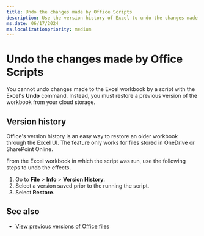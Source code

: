 ```yaml
---
title: Undo the changes made by Office Scripts
description: Use the version history of Excel to undo the changes made by running a script.
ms.date: 06/17/2024
ms.localizationpriority: medium
---
```


# Undo the changes made by Office Scripts

You cannot undo changes made to the Excel workbook by a script with the Excel's **Undo** command. Instead, you must restore a previous version of the workbook from your cloud storage.

## Version history

Office's version history is an easy way to restore an older workbook through the Excel UI. The feature only works for files stored in OneDrive or SharePoint Online.

From the Excel workbook in which the script was run, use the following steps to undo the effects.

1. Go to **File** > **Info** > **Version History**.
1. Select a version saved prior to the running the script.
1. Select **Restore**.

## See also

- [View previous versions of Office files](https://support.microsoft.com/office/5c1e076f-a9c9-41b8-8ace-f77b9642e2c2)
